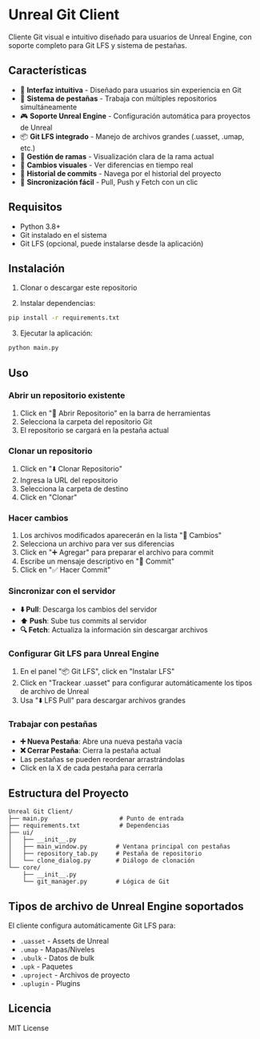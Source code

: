 # Unreal Git Client

Cliente Git visual e intuitivo diseñado para usuarios de Unreal Engine, con soporte completo para Git LFS y sistema de pestañas.

## Características

- 🎯 **Interfaz intuitiva** - Diseñado para usuarios sin experiencia en Git
- 📑 **Sistema de pestañas** - Trabaja con múltiples repositorios simultáneamente
- 🎮 **Soporte Unreal Engine** - Configuración automática para proyectos de Unreal
- 📦 **Git LFS integrado** - Manejo de archivos grandes (.uasset, .umap, etc.)
- 🌳 **Gestión de ramas** - Visualización clara de la rama actual
- 📝 **Cambios visuales** - Ver diferencias en tiempo real
- 📜 **Historial de commits** - Navega por el historial del proyecto
- 🔄 **Sincronización fácil** - Pull, Push y Fetch con un clic

## Requisitos

- Python 3.8+
- Git instalado en el sistema
- Git LFS (opcional, puede instalarse desde la aplicación)

## Instalación

1. Clonar o descargar este repositorio

2. Instalar dependencias:
```bash
pip install -r requirements.txt
```

3. Ejecutar la aplicación:
```bash
python main.py
```

## Uso

### Abrir un repositorio existente
1. Click en "📁 Abrir Repositorio" en la barra de herramientas
2. Selecciona la carpeta del repositorio Git
3. El repositorio se cargará en la pestaña actual

### Clonar un repositorio
1. Click en "⬇️ Clonar Repositorio"
2. Ingresa la URL del repositorio
3. Selecciona la carpeta de destino
4. Click en "Clonar"

### Hacer cambios
1. Los archivos modificados aparecerán en la lista "📝 Cambios"
2. Selecciona un archivo para ver sus diferencias
3. Click en "➕ Agregar" para preparar el archivo para commit
4. Escribe un mensaje descriptivo en "💬 Commit"
5. Click en "✅ Hacer Commit"

### Sincronizar con el servidor
- **⬇️ Pull**: Descarga los cambios del servidor
- **⬆️ Push**: Sube tus commits al servidor
- **🔍 Fetch**: Actualiza la información sin descargar archivos

### Configurar Git LFS para Unreal Engine
1. En el panel "📦 Git LFS", click en "Instalar LFS"
2. Click en "Trackear .uasset" para configurar automáticamente los tipos de archivo de Unreal
3. Usa "⬇️ LFS Pull" para descargar archivos grandes

### Trabajar con pestañas
- **➕ Nueva Pestaña**: Abre una nueva pestaña vacía
- **❌ Cerrar Pestaña**: Cierra la pestaña actual
- Las pestañas se pueden reordenar arrastrándolas
- Click en la X de cada pestaña para cerrarla

## Estructura del Proyecto

```
Unreal Git Client/
├── main.py                    # Punto de entrada
├── requirements.txt           # Dependencias
├── ui/
│   ├── __init__.py
│   ├── main_window.py        # Ventana principal con pestañas
│   ├── repository_tab.py     # Pestaña de repositorio
│   └── clone_dialog.py       # Diálogo de clonación
└── core/
    ├── __init__.py
    └── git_manager.py        # Lógica de Git
```

## Tipos de archivo de Unreal Engine soportados

El cliente configura automáticamente Git LFS para:
- `.uasset` - Assets de Unreal
- `.umap` - Mapas/Niveles
- `.ubulk` - Datos de bulk
- `.upk` - Paquetes
- `.uproject` - Archivos de proyecto
- `.uplugin` - Plugins

## Licencia

MIT License

